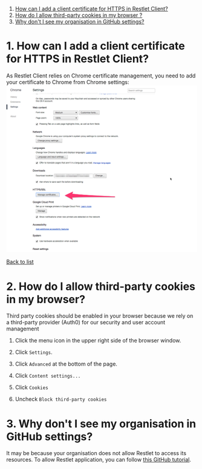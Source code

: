 <a class="anchor" name="list"></a>

1. [How can I add a client certificate for HTTPS in Restlet Client?](#01 "How can I add a client certificate for HTTPS in Restlet Client?")
2. [How do I allow third-party cookies in my browser ?](#02 "How do I allow third-party cookies in my browser?")
3. [Why don't I see my organisation in GitHub settings?](#03 "Why don't I see my organisation in GitHub settings?")


# <a class="anchor" name="01"></a>1. How can I add a client certificate for HTTPS in Restlet Client?

As Restlet Client relies on Chrome certificate management, you need to add your certificate to Chrome from Chrome settings:
![Chrome settings](images/chrome_settings.png "chrome settings")


[Back to list](#list "Back to list of frequently asked questions")

# <a class="anchor" name="02"></a>2. How do I allow third-party cookies in my browser? 

Third party cookies should be enabled in your browser because we rely on a third-party provider (Auth0) for our security and user account management

1. Click the menu icon in the upper right side of the browser window.

2. Click `Settings`.

3. Click `Advanced` at the bottom of the page.

4. Click `Content settings...`

5. Click `Cookies`

6. Uncheck `Block third-party cookies`

# <a class="anchor" name="03"></a>3. Why don't I see my organisation in GitHub settings?

It may be because your organisation does not allow Restlet to access its resources. To allow Restlet application, you can follow [this GitHub tutorial](https://help.github.com/articles/approving-oauth-apps-for-your-organization/).